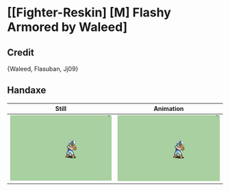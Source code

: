 # [\[Fighter-Reskin\] \[M\] Flashy Armored by Waleed]

## Credit

{Waleed, Flasuban, Jj09}

## Handaxe

| Still | Animation |
| :---: | :-------: |
| ![Handaxe still](./Handaxe_000.png) | ![Handaxe animation](./Handaxe.gif) |

